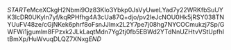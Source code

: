 $START$eMceXCkgH2Nbmi9Oz83Klo3Ybkp0JsVyUweLYad7y22WRKfbSuUYK3lcDR0UKyln7yf/kqRPHfhg4A3cUa87Q+djo/pv2IeJcNOU0Hk5jRSY038TNYUuFV48ze/cGjNKek6phrf8oFsnJJlmx2L2Y7pe7j08hg7NYCOCmukzj7Sp/GWFWi1jgumlm8FPzxk2JLkLaqtMdn7Yg2tj0fb5EBWd2YTdNnUZHtvVStUpfhItBmXp/HuWvuqDLQZ7XNxg$END$